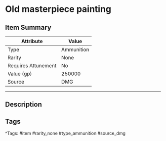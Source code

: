 # Old masterpiece painting

## Item Summary

| Attribute            | Value                        |
|----------------------|------------------------------|
| Type                 | Ammunition |
| Rarity               | None             |
| Requires Attunement  | No                |
| Value (gp)           | 250000    |
| Source               | DMG |

---

## Description



## Tags

^Tags: #item #rarity_none #type_ammunition #source_dmg